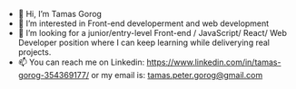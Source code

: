- 👋 Hi, I’m Tamas Gorog
- 👀 I’m interested in Front-end developerment and web development
- 💞️ I’m looking for a junior/entry-level Front-end / JavaScript/ React/ Web Developer position where I can keep learning while deliverying real projects.
- 📫 You can reach me on Linkedin: https://www.linkedin.com/in/tamas-gorog-354369177/  or my email is: tamas.peter.gorog@gmail.com
